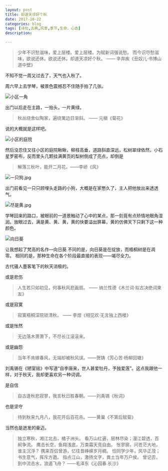 ```yaml
---
layout: post
title: 却道天凉好个秋
date: 2017-10-22
categories: blog
tags: [诗句,古典,风景,季节,生命，心态]
description: 

---
```

>少年不识愁滋味，爱上层楼。爱上层楼。为赋新词强说愁。
而今识尽愁滋味，欲说还休。欲说还休。却道天凉好个秋。
 —— 辛弃疾《丑奴儿·书博山道中壁》

不知不觉一周又过去了，天气也入秋了。



周六早上去学琴，被景色震撼忍不住随手拍了几张。


![小区一角](http://upload-images.jianshu.io/upload_images/726103-3ab57b900db216fe.jpg?imageMogr2/auto-orient/strip%7CimageView2/2/w/1240)

出门以后走在主路，一抬头，一片黄绿。

>秋丛绕舍似陶家，遍绕篱边日渐斜。 —— 元稹《菊花》

说的大概就是这样吧。


![小区的庭院](http://upload-images.jianshu.io/upload_images/726103-8d34d1f942eda47a.jpg?imageMogr2/auto-orient/strip%7CimageView2/2/w/1240)

然后没忍住又往小区的庭院瞅瞅，柳枝高垂，道路斜直深远，松树翠绿依然，小石星罗密布，反而里头几颗挂满黄页的梨树倒成了亮点，却倒是

> 解落三秋叶，能开二月花。——李峤《风》

![一只狗.jpg](http://upload-images.jianshu.io/upload_images/726103-f1d3c634b040a3fa.jpg?imageMogr2/auto-orient/strip%7CimageView2/2/w/1240)

出门前看见一只只顾埋头走路的小狗，大概是在家憋久了，主人把他放出来透透气。

![尽是黄.jpg](http://upload-images.jianshu.io/upload_images/726103-725f25ab62f95207.jpg?imageMogr2/auto-orient/strip%7CimageView2/2/w/1240)

学琴回来的路口，被眼前的一道景触动了心中的某点，那一刻竟有点矫情地眼角湿润。放眼过去，满是黄、黄、黄，黄的快要溢出屏幕，黄的仿佛天下只剩下这一种颜色。

![向日葵](http://upload-images.jianshu.io/upload_images/726103-cfb3be7de2082c45.jpg?imageMogr2/auto-orient/strip%7CimageView2/2/w/1240)

让我想起了梵高的名作—向日葵
不同的是，向日葵是在绽放，而梧桐树是在凋零。
相同的是，那种生命在各个阶段最直接的表现——竭尽全力。

古代骚人墨客笔下的秋天消极的。

或是悲伤
>人生若只如初见，何事秋风悲画扇。 —— 纳兰性德《木兰词·拟古决绝词柬友》

或是寂寞
>寂寞梧桐深院锁清秋。 —— 李煜《相见欢·无言独上西楼》

或是怅然
>无边落木萧萧下，不尽长江滚滚来。

或是幽怨
>当年不肯嫁春风，无端却被秋风误。——贺铸《芳心苦·杨柳回塘》

刘禹锡在《陋室铭》中写道“自李唐来，世人甚爱牡丹，予独爱莲”。这点我跟他一样，对于秋天，我却更喜欢另一种词调。

是自信
>自古逢秋悲寂寥，我言秋日胜春朝。——刘禹锡《秋词》

也是坚守
>待到秋来九月八，我花开后百花杀。——黄巢《不第后赋菊》

当然也是迸发的豪迈。

> 独立寒秋，湘江北去，橘子洲头。
看万山红遍，层林尽染；漫江碧透，百舸争流。
鹰击长空，鱼翔浅底，万类霜天竞自由。
怅寥廓，问苍茫大地，谁主沉浮？
携来百侣曾游，忆往昔峥嵘岁月稠。
恰同学少年，风华正茂；书生意气，挥斥方遒。
指点江山，激扬文字，粪土当年万户侯。
曾记否，到中流击水，浪遏飞舟？
——毛泽东《沁园春.长沙》
